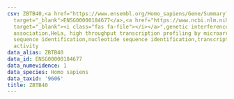 ```yaml
---
csv: ZBTB40,<a href="https://www.ensembl.org/Homo_sapiens/Gene/Summary?db=core;g=ENSG00000184677"
  target="_blank">ENSG00000184677</a>,<a href="https://www.ncbi.nlm.nih.gov/pubmed/17216044"
  target="_blank"><i class="fas fa-file"></i></a>",genetic interference,functional
  association,HeLa, high throughput transcription profiling by microarray,nucleotide
  sequence identification,nucleotide sequence identification,transcriptional regulation,down-regulates
  activity
data_alias: ZBTB40
data_id: ENSG00000184677
data_numevidence: 1
data_species: Homo sapiens
data_taxid: '9606'
title: ZBTB40
---
```

